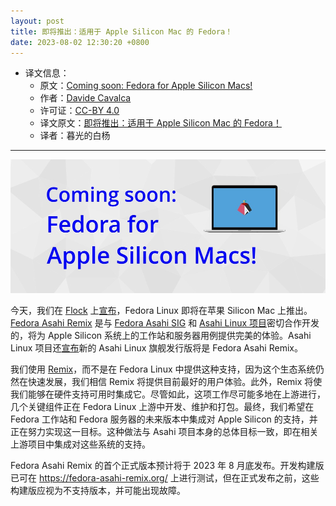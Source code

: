 ```yaml
---
layout: post
title: 即将推出：适用于 Apple Silicon Mac 的 Fedora！
date: 2023-08-02 12:30:20 +0800
---
```


- 译文信息：
    - 原文：[Coming soon: Fedora for Apple Silicon Macs!](https://fedoramagazine.org/coming-soon-fedora-for-apple-silicon-macs/)
    - 作者：[Davide Cavalca](https://fedoramagazine.org/author/dcavalca/)
    - 许可证：[CC-BY 4.0](https://creativecommons.org/licenses/by/4.0/)
    - 译文原文：[即将推出：适用于 Apple Silicon Mac 的 Fedora！](https://whiteboard-ui8.pages.dev/translation/fedora-asahi-remix/)
    - 译者：暮光的白杨

----

![](/assets/2023/08/apple_Si_macs.jpg)

今天，我们在 [Flock] 上[宣布][announce1]，Fedora Linux 即将在苹果 Silicon Mac 上推出。[Fedora Asahi Remix] 是与 [Fedora Asahi SIG] 和 [Asahi Linux 项目]密切合作开发的，将为 Apple Silicon 系统上的工作站和服务器用例提供完美的体验。Asahi Linux 项目还[宣布][announce2]新的 Asahi Linux 旗舰发行版将是 Fedora Asahi Remix。

[Flock]: https://flocktofedora.org/
[announce1]: https://flock2023.sched.com/event/1Or2q/fedora-asahi-remix-bringing-fedora-to-apple-silicon-macs
[Fedora Asahi SIG]: https://fedoraproject.org/wiki/SIGs/Asahi
[Asahi Linux 项目]: https://asahilinux.org/
[Fedora Asahi Remix]: https://fedora-asahi-remix.org/
[announce2]: https://asahilinux.org/2023/08/fedora-asahi-remix/

我们使用 [Remix]，而不是在 Fedora Linux 中提供这种支持，因为这个生态系统仍然在快速发展，我们相信 Remix 将提供目前最好的用户体验。此外，Remix 将使我们能够在硬件支持可用时集成它。尽管如此，这项工作尽可能多地在上游进行，几个关键组件正在 Fedora Linux 上游中开发、维护和打包。最终，我们希望在 Fedora 工作站和 Fedora 服务器的未来版本中集成对 Apple Silicon 的支持，并正在努力实现这一目标。这种做法与 Asahi 项目本身的总体目标一致，即在相关上游项目中集成对这些系统的支持。

[Remix]: https://fedoraproject.org/wiki/Remix

Fedora Asahi Remix 的首个正式版本预计将于 2023 年 8 月底发布。开发构建版已可在 <https://fedora-asahi-remix.org/> 上进行测试，但在正式发布之前，这些构建版应视为不支持版本，并可能出现故障。
